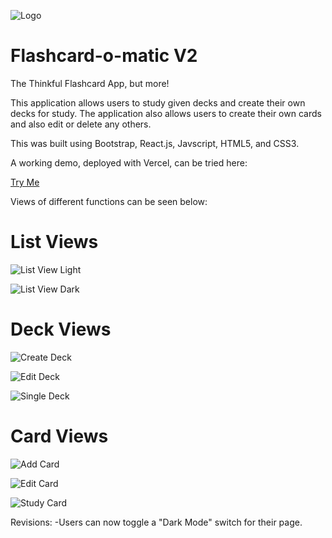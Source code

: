 ![Logo](https://i.imgur.com/LZQk8KP.png)

# Flashcard-o-matic V2
The Thinkful Flashcard App, but more!

This application allows users to study given decks and create their own decks for study. The application also allows users to create their own cards and also edit or delete any others.

This was built using Bootstrap, React.js, Javscript, HTML5, and CSS3.

A working demo, deployed with Vercel, can be tried here:

<a href="https://flashcard-o-matic-jet.vercel.app/">Try Me</a>

Views of different functions can be seen below:

# List Views

![List View Light](https://i.imgur.com/jiL28v1.png)

![List View Dark](https://i.imgur.com/sUp3eQL.png)

# Deck Views

![Create Deck](https://i.imgur.com/K9Z2ccs.png)

![Edit Deck](https://i.imgur.com/V945UcT.png)

![Single Deck](https://i.imgur.com/dUD1keE.png)

# Card Views

![Add Card](https://i.imgur.com/PD2rHsG.png)

![Edit Card](https://i.imgur.com/HypSj8S.png)

![Study Card](https://i.imgur.com/QnEg5W2.png)

Revisions:
-Users can now toggle a "Dark Mode" switch for their page.
